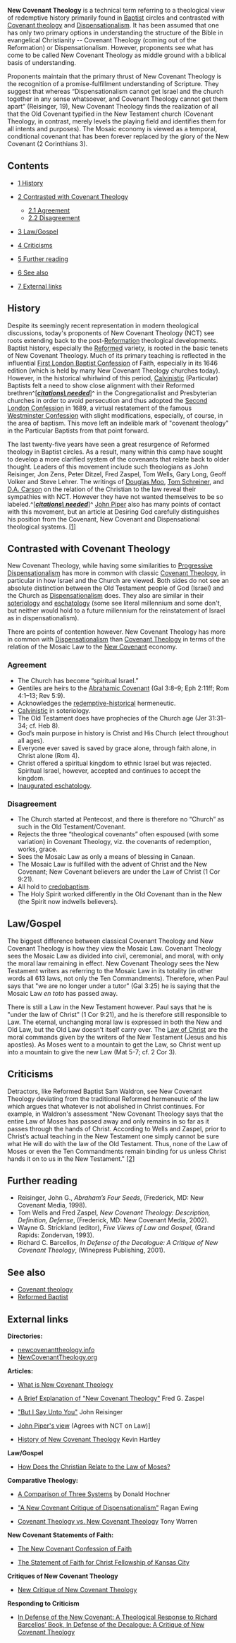 **New Covenant Theology** is a technical term referring to a
theological view of redemptive history primarily found in
[Baptist](Baptist "Baptist") circles and contrasted with
[Covenant theology](Covenant_theology "Covenant theology") and
[Dispensationalism](Dispensationalism "Dispensationalism"). It has
been assumed that one has only two primary options in understanding
the structure of the Bible in evangelical Christianity -- Covenant
Theology (coming out of the Reformation) or Dispensationalism.
However, proponents see what has come to be called New Covenant
Theology as middle ground with a biblical basis of understanding.

Proponents maintain that the primary thrust of New Covenant
Theology is the recognition of a promise-fulfillment understanding
of Scripture. They suggest that whereas “Dispensationalism cannot
get Israel and the church together in any sense whatsoever, and
Covenant Theology cannot get them apart” (Reisinger, 19), New
Covenant Theology finds the realization of all that the Old
Covenant typified in the New Testament church (Covenant Theology,
in contrast, merely levels the playing field and identifies them
for all intents and purposes). The Mosaic economy is viewed as a
temporal, conditional covenant that has been forever replaced by
the glory of the New Covenant (2 Corinthians 3).

## Contents

-   [1 History](#History)
-   [2 Contrasted with Covenant Theology](#Contrasted_with_Covenant_Theology)
    -   [2.1 Agreement](#Agreement)
    -   [2.2 Disagreement](#Disagreement)

-   [3 Law/Gospel](#Law.2FGospel)
-   [4 Criticisms](#Criticisms)
-   [5 Further reading](#Further_reading)
-   [6 See also](#See_also)
-   [7 External links](#External_links)

## History

Despite its seemingly recent representation in modern theological
discussions, today's proponents of New Covenant Theology (NCT) see
roots extending back to the
post-[Reformation](Protestant_Reformation "Protestant Reformation")
theological developments. Baptist history, especially the
[Reformed](Reformed_Baptist "Reformed Baptist") variety, is rooted
in the basic tenets of New Covenant Theology. Much of its primary
teaching is reflected in the influential
[First London Baptist Confession](First_London_Baptist_Confession "First London Baptist Confession")
of Faith, especially in its 1646 edition (which is held by many New
Covenant Theology churches today). However, in the historical
whirlwind of this period, [Calvinistic](Calvinism "Calvinism")
(Particular) Baptists felt a need to show close alignment with
their Reformed
brethren^[***[citations\ needed](http://www.theopedia.com/Theopedia:Writing_guide#Reference_your_work\ "Theopedia:Writing\ guide")***]^
in the Congregationalist and Presbyterian churches in order to
avoid persecution and thus adopted the
[Second London Confession](London_Baptist_Confession_of_1689 "London Baptist Confession of 1689")
in 1689, a virtual restatement of the famous
[Westminster Confession](Westminster_Confession "Westminster Confession")
with slight modifications, especially, of course, in the area of
baptism. This move left an indelible mark of "covenant theology" in
the Particular Baptists from that point forward.

The last twenty-five years have seen a great resurgence of Reformed
theology in Baptist circles. As a result, many within this camp
have sought to develop a more clarified system of the covenants
that relate back to older thought. Leaders of this movement include
such theologians as John Reisinger, Jon Zens, Peter Ditzel, Fred
Zaspel, Tom Wells, Gary Long, Geoff Volker and Steve Lehrer. The
writings of [Douglas Moo](Douglas_Moo "Douglas Moo"),
[Tom Schreiner](Tom_Schreiner "Tom Schreiner"), and
[D.A. Carson](D.A._Carson "D.A. Carson") on the relation of the
Christian to the law reveal their sympathies with NCT. However they
have not wanted themselves to be so
labeled.^[***[citations\ needed](http://www.theopedia.com/Theopedia:Writing_guide#Reference_your_work\ "Theopedia:Writing\ guide")***]^
[John Piper](John_Piper "John Piper") also has many points of
contact with this movement, but an article at Desiring God
carefully distinguishes his position from the Covenant, New
Covenant and Dispensational theological systems.
[[1]](http://www.desiringgod.org/ResourceLibrary/QuestionsAndAnswers/ByTitle/1439_What_does_John_Piper_believe_about_dispensationalism_covenant_theology_and_new_covenant_theology/)

## Contrasted with Covenant Theology

New Covenant Theology, while having some similarities to
[Progressive Dispensationalism](Progressive_Dispensationalism "Progressive Dispensationalism")
has more in common with classic
[Covenant Theology](Covenant_Theology "Covenant Theology"), in
particular in how Israel and the Church are viewed. Both sides do
not see an absolute distinction between the Old Testament people of
God (Israel) and the Church as
[Dispensationalism](Dispensationalism "Dispensationalism") does.
They also are similar in their
[soteriology](Soteriology "Soteriology") and
[eschatology](Eschatology "Eschatology") (some see literal
millennium and some don't, but neither would hold to a future
millennium for the reinstatement of Israel as in
dispensationalism).

There are points of contention however. New Covenant Theology has
more in common with
[Dispensationalism](Dispensationalism "Dispensationalism") than
[Covenant Theology](Covenant_Theology "Covenant Theology") in terms
of the relation of the Mosaic Law to the
[New Covenant](New_Covenant "New Covenant") economy.

### Agreement

-   The Church has become “spiritual Israel.”
-   Gentiles are heirs to the
    [Abrahamic Covenant](Abrahamic_Covenant "Abrahamic Covenant") (Gal
    3:8–9; Eph 2:11ff; Rom 4:1–13; Rev 5:9).
-   Acknowledges the
    [redemptive-historical](index.php?title=Redemptive-historical&action=edit&redlink=1 "Redemptive-historical (page does not exist)")
    hermeneutic.
-   [Calvinistic](Calvinism "Calvinism") in soteriology.
-   The Old Testament does have prophecies of the Church age (Jer
    31:31–34; cf. Heb 8).
-   God’s main purpose in history is Christ and His Church (elect
    throughout all ages).
-   Everyone ever saved is saved by grace alone, through faith
    alone, in Christ alone (Rom 4).
-   Christ offered a spiritual kingdom to ethnic Israel but was
    rejected. Spiritual Israel, however, accepted and continues to
    accept the kingdom.
-   [Inaugurated eschatology](Inaugurated_eschatology "Inaugurated eschatology").

### Disagreement

-   The Church started at Pentecost, and there is therefore no
    “Church” as such in the Old Testament/Covenant.
-   Rejects the three “theological covenants” often espoused (with
    some variation) in Covenant Theology, viz. the covenants of
    redemption, works, grace.
-   Sees the Mosaic Law as only a means of blessing in Canaan.
-   The Mosaic Law is fulfilled with the advent of Christ and the
    New Covenant; New Covenant believers are under the Law of Christ (1
    Cor 9:21).
-   All hold to [credobaptism](Credobaptism "Credobaptism").
-   The Holy Spirit worked differently in the Old Covenant than in
    the New (the Spirit now indwells believers).

## Law/Gospel

The biggest difference between classical Covenant Theology and New
Covenant Theology is how they view the Mosaic Law. Covenant
Theology sees the Mosaic Law as divided into civil, ceremonial, and
moral, with only the moral law remaining in effect. New Covenant
Theology sees the New Testament writers as referring to the Mosaic
Law in its totality (in other words all 613 laws, not only the Ten
Commandments). Therefore, when Paul says that "we are no longer
under a tutor" (Gal 3:25) he is saying that the Mosaic Law
*en toto* has passed away.

There is still a Law in the New Testament however. Paul says that
he is "under the law of Christ" (1 Cor 9:21), and he is therefore
still responsible to Law. The eternal, unchanging moral law is
expressed in both the New and Old Law, but the Old Law doesn't
itself carry over. The
[Law of Christ](index.php?title=Law_of_Christ&action=edit&redlink=1 "Law of Christ (page does not exist)")
are the moral commands given by the writers of the New Testament
(Jesus and his apostles). As Moses went to a mountain to get the
Law, so Christ went up into a mountain to give the new Law (Mat
5-7; cf. 2 Cor 3).

## Criticisms

Detractors, like Reformed Baptist Sam Waldron, see New Covenant
Theology deviating from the traditional Reformed hermeneutic of the
law which argues that whatever is not abolished in Christ
continues. For example, in Waldron's assessment "New Covenant
Theology says that the entire Law of Moses has passed away and only
remains in so far as it passes through the hands of Christ.
According to Wells and Zaspel, prior to Christ’s actual teaching in
the New Testament one simply cannot be sure what He will do with
the law of the Old Testament. Thus, none of the Law of Moses or
even the Ten Commandments remain binding for us unless Christ hands
it on to us in the New Testament."
[[2]](http://www.samwaldron.us/pdfs/NCTIntro1.pdf)

## Further reading

-   Reisinger, John G., *Abraham’s Four Seeds*, (Frederick, MD: New
    Covenant Media, 1998).
-   Tom Wells and Fred Zaspel,
    *New Covenant Theology: Description, Definition, Defense*,
    (Frederick, MD: New Covenant Media, 2002).
-   Wayne G. Strickland (editor), *Five Views of Law and Gospel*,
    (Grand Rapids: Zondervan, 1993).
-   Richard C. Barcellos,
    *In Defense of the Decalogue: A Critique of New Covenant Theology*,
    (Winepress Publishing, 2001).

## See also

-   [Covenant theology](Covenant_theology "Covenant theology")
-   [Reformed Baptist](Reformed_Baptist "Reformed Baptist")

## External links

**Directories:**

-   [newcovenanttheology.info](http://newcovenanttheology.info)
-   [NewCovenantTheology.org](http://www.newcovenanttheology.org)

**Articles:**

-   [What is New Covenant Theology](http://www.ids.org/ids/wnct.html)

-   [A Brief Explanation of "New Covenant Theology"](http://www.biblicalstudies.com/bstudy/hermenutics/nct.htm)
    Fred G. Zaspel

-   ["But I Say Unto You"](http://www.soundofgrace.com/butisay/butisay.html)
    John Reisinger

-   [John Piper's view](http://www.desiringgod.org/ResourceLibrary/QuestionsAndAnswers/ByTitle/1439_What_does_John_Piper_believe_about_dispensationalism_covenant_theology_and_new_covenant_theology/)
    (Agrees with NCT on Law)]

-   [History of New Covenant Theology](http://www.pressiechurch.org/Theol_1/history_of_new_covenant_theology.htm)
    Kevin Hartley

**Law/Gospel**

-   [How Does the Christian Relate to the Law of Moses?](http://www.covopc.org/Christian_Moses.html)

**Comparative Theology:**

-   [A Comparison of Three Systems](http://www.angelfire.com/ca/DeafPreterist/compare.html)
    by Donald Hochner

-   ["A New Covenant Critique of Dispensationalism"](http://www.firstbaptistparker.org/documents/PDisp1.pdf)
    Ragan Ewing

-   [Covenant Theology vs. New Covenant Theology](http://www.mountainretreatorg.net/faq/covenant_theol.html)
    Tony Warren

**New Covenant Statements of Faith:**

-   [The New Covenant Confession of Faith](http://www.ncbf.net/PDF/confession.pdf)

-   [The Statement of Faith for Christ Fellowship of Kansas City](http://www.christfellowshipkc.org/stmt.html)

**Critiques of New Covenant Theology**

-   [New Critique of New Covenant Theology](http://thereformedbaptistthinker.blogspot.com/2006/01/new-critique-of-new-covenant-theology.html)

**Responding to Criticism**

-   [In Defense of the New Covenant: A Theological Response to Richard Barcellos’ Book, In Defense of the Decalogue: A Critique of New Covenant Theology](http://www.ncbf.net/PDF/Defense.pdf)



